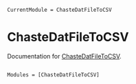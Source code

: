 ```@meta
CurrentModule = ChasteDatFileToCSV
```

# ChasteDatFileToCSV

Documentation for [ChasteDatFileToCSV](https://github.com/fieldofnodes/ChasteDatFileToCSV.jl).

```@index
```

```@autodocs
Modules = [ChasteDatFileToCSV]
```
